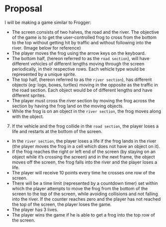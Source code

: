 # Proposal
I will be making a game similar to Frogger:

- The screen consists of two halves, the road and the river. The objective of the game is to get the user-controlled frog to cross from the bottom to the top without getting hit by traffic and without following into the river. (Image below for reference)
-  The player moves the frog using the arrow keys on the keyboard.
- The bottom half, (hereon referred to as the `road section`), will have different vehicles of different lengths moving through the screen periodically, in their respective rows. Each vehicle type would be represented by a unique sprite.
- The top half, (hereon referred to as the `river section`), has different objects (eg: logs, boxes, turtles) moving in the opposite as the traffic in the road section. Each object would be of different lengths and have different sprites.
- The player must cross the river section by moving the frog across the section by having the frog land on the moving objects.
- While the frog is on an object in the `river section`, the frog moves along with the object.
7. If the vehicle and the frog collide in the `road section`, the player loses a life and restarts at the bottom of the screen.
- In the `river section`, the player loses a life if the frog lands in the river (the player moves the frog in a cell which does not have an object on it).
- If the frog reaches the right or left end of the screen (by staying on an object while it’s crossing the screen) and in the next frame, the object moves off the screen, the frog falls into the river and the player loses a life.
- The player will receive 10 points every time he crosses one row of the screen.
- There will be a time limit (represented by a countdown timer) set within which the player attempts to move the frog from the bottom of the screen to the top of the screen, while avoiding collisions and not falling into the river. If the counter reaches zero and the player has not reached the top of the screen, the player loses the game.
- The player has 3 lives.
- The player wins the game if he is able to get a frog into the top row of the screen.
